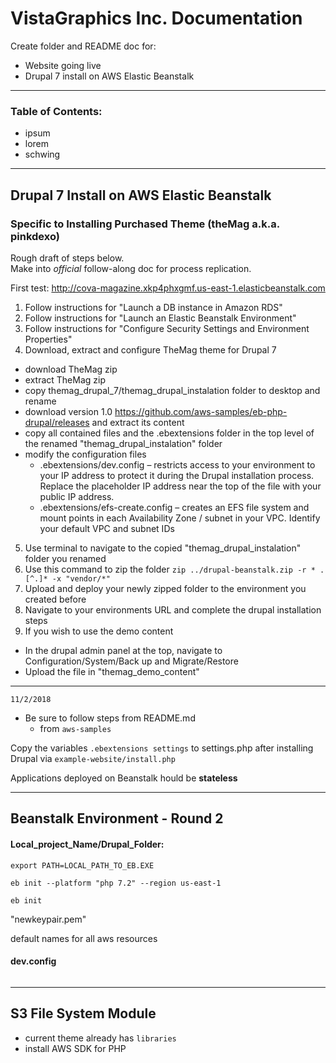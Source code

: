 # VistaGraphics Inc. Documentation  

Create folder and README doc for:  
* Website going live  
* Drupal 7 install on AWS Elastic Beanstalk  

***  

### Table of Contents:  
* ipsum  
* lorem  
* schwing  

***  

## Drupal 7 Install on AWS Elastic Beanstalk  
### Specific to Installing Purchased Theme (theMag a.k.a. pinkdexo)  
Rough draft of steps below.  
Make into *official* follow-along doc for process replication.  

First test: http://cova-magazine.xkp4phxgmf.us-east-1.elasticbeanstalk.com  

1. Follow instructions for "Launch a DB instance in Amazon RDS"  
2. Follow instructions for "Launch an Elastic Beanstalk Environment"  
3. Follow instructions for "Configure Security Settings and Environment Properties"  
4. Download, extract and configure TheMag theme for Drupal 7  
  - download TheMag zip  
  - extract TheMag zip  
  - copy themag_drupal_7/themag_drupal_instalation folder to desktop and rename  
  - download version 1.0 https://github.com/aws-samples/eb-php-drupal/releases and extract its content  
  - copy all contained files and the .ebextensions folder in the top level of the renamed "themag_drupal_instalation" folder  
  - modify the configuration files  
    - .ebextensions/dev.config – restricts access to your environment to your IP address to protect it during the Drupal installation process. Replace the placeholder IP address near the top of the file with your public IP address.  
    - .ebextensions/efs-create.config – creates an EFS file system and mount points in each Availability Zone / subnet in your VPC. Identify your default VPC and subnet IDs  
    
5. Use terminal to navigate to the copied "themag_drupal_instalation" folder you renamed  
6. Use this command to zip the folder `zip ../drupal-beanstalk.zip -r * .[^.]* -x "vendor/*"`  
7. Upload and deploy your newly zipped folder to the environment you created before  
8. Navigate to your environments URL and complete the drupal installation steps  
9. If you wish to use the demo content  
  - In the drupal admin panel at the top, navigate to Configuration/System/Back up and Migrate/Restore  
  - Upload the file in "themag_demo_content"  
  
***  

`11/2/2018`  

* Be sure to follow steps from README.md
  - from `aws-samples`  
  
Copy the variables `.ebextensions settings` to settings.php after installing Drupal via `example-website/install.php`  

Applications deployed on Beanstalk hould be **stateless**  

***  

## Beanstalk Environment - Round 2  

#### Local_project_Name/Drupal_Folder:  
`export PATH=LOCAL_PATH_TO_EB.EXE`  

`eb init --platform "php 7.2" --region us-east-1`  

`eb init`  

"newkeypair.pem"  

default names for all aws resources  

#### dev.config  
```  

```  

***  

## S3 File System Module  

* current theme already has `libraries`  
* install AWS SDK for PHP  



